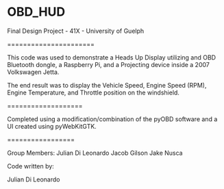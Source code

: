 OBD_HUD
=======

Final Design Project - 41X - University of Guelph


======================

This code was used to demonstrate a Heads Up Display utilizing and OBD Bluetooth dongle, a Raspberry Pi, and a Projecting device
 inside a 2007 Volkswagen Jetta.
 
The end result was to display the Vehicle Speed, Engine Speed (RPM), Engine Temperature, and Throttle position on the windshield.

===================

Completed using a  modification/combination of the pyOBD software and a UI created using pyWebKitGTK.



=================

Group Members:
Julian Di Leonardo
Jacob Gilson
Jake Nusca


Code written by:

Julian Di Leonardo

